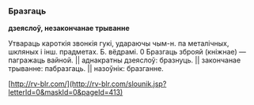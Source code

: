 ### Бразгаць
**дзеяслоў, незакончанае трыванне**

Утвараць кароткія звонкія гукі, удараючы чым-н. па металічных, шкляных і інш. прадметах. Б. вёдрамі. 0 Бразгаць зброяй (кніжнае) — пагражаць вайной. || аднакратны дзеяслоў: бразнуць. || закончанае трыванне: пабразгаць. || назоўнік: бразганне.

<a rel="author">[http://rv-blr.com/](http://rv-blr.com/slounik.jsp?letterId=0&maskId=0&pageId=413)</a>
